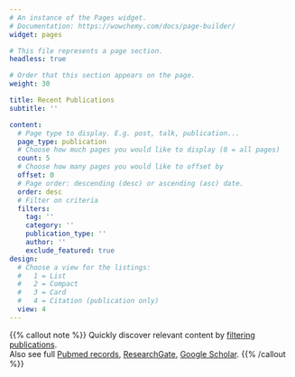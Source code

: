 ```yaml
---
# An instance of the Pages widget.
# Documentation: https://wowchemy.com/docs/page-builder/
widget: pages

# This file represents a page section.
headless: true

# Order that this section appears on the page.
weight: 30

title: Recent Publications
subtitle: ''

content:
  # Page type to display. E.g. post, talk, publication...
  page_type: publication
  # Choose how much pages you would like to display (0 = all pages)
  count: 5
  # Choose how many pages you would like to offset by
  offset: 0
  # Page order: descending (desc) or ascending (asc) date.
  order: desc
  # Filter on criteria
  filters:
    tag: ''
    category: ''
    publication_type: ''
    author: ''
    exclude_featured: true
design:
  # Choose a view for the listings:
  #   1 = List
  #   2 = Compact
  #   3 = Card
  #   4 = Citation (publication only)
  view: 4
---
```


{{% callout note %}}
Quickly discover relevant content by [filtering publications](./publication/).    
Also see full [Pubmed records](https://pubmed.ncbi.nlm.nih.gov/?sort=date&size=100&term=Bachasson+D&cauthor_id=34043260), [ResearchGate](https://www.researchgate.net/profile/Damien-Bachasson), [Google Scholar](https://scholar.google.co.uk/citations?hl=en&pli=1&user=DNt--nsAAAAJ).
{{% /callout %}}

